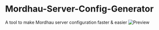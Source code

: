 # Mordhau-Server-Config-Generator
A tool to make Mordhau server configuration faster &amp; easier
![Preview](https://i.imgur.com/ErtqS54.png)
